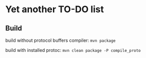 
Yet another TO-DO list
======================

Build
-----

build without protocol buffers compiler:
`mvn package`

build with installed protoc:
`mvn clean package -P compile_proto`
